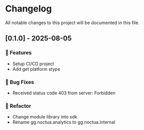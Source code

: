 # Changelog

All notable changes to this project will be documented in this file.

## [0.1.0] - 2025-08-05

### 🚀 Features

- Setup CI/CD project
- Add get platform stype

### 🐛 Bug Fixes

- Received status code 403 from server: Forbidden

### 🚜 Refactor

- Change module library into sdk
- Rename gg.noctua.analytics to gg.noctua.internal

<!-- generated by git-cliff -->
